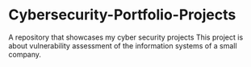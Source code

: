 # Cybersecurity-Portfolio-Projects
A repository that showcases my cyber security projects
This project is about vulnerability assessment of the information systems of a small company.
